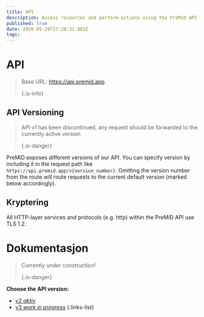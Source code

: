 ```yaml
---
title: API
description: Access resources and perform actions using the PreMiD API
published: true
date: 2020-05-29T17:28:31.083Z
tags:
---
```


# API

> Base URL: https://api.premid.app 
> 
> {.is-info}

## API Versioning
> API v1 has been discontinued, any request should be forwarded to the currently active version 
> 
> {.is-danger}

PreMiD exposes different versions of our API. You can specify version by including it in the request path like `https://api.premid.app/v{version_number}`. Omitting the version number from the route will route requests to the current default version (marked below accordingly).

## Kryptering

All HTTP-layer services and protocols (e.g. http) within the PreMiD API use TLS 1.2.

# Dokumentasjon
> Currently under construction! 
> 
> {.is-danger}

**Choose the API version:**
- [v2 *aktiv*](/dev/api/v2)
- [v3 *work in progress*](/dev/api/v3)
{.links-list}